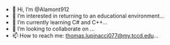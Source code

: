 - 👋 Hi, I’m @Alamont912
- 👀 I’m interested in returning to an educational environment...
- 🌱 I’m currently learning C# and C++...
- 💞️ I’m looking to collaborate on ...
- 📫 How to reach me: thomas.lupinacci077@my.tccd.edu...
